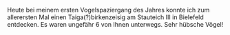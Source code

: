 Heute bei meinem ersten Vogelspaziergang des Jahres konnte ich zum allerersten Mal einen Taiga(?)birkenzeisig am Stauteich III in Bielefeld entdecken. Es waren ungefähr 6 von Ihnen unterwegs. Sehr hübsche Vögel!
